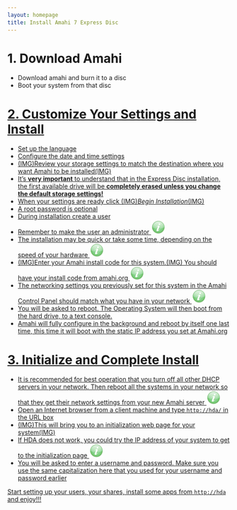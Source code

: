 ```yaml
---
layout: homepage
title: Install Amahi 7 Express Disc
---
```

# 1. Download Amahi
* Download amahi and burn it to a disc
* Boot your system from that disc
  <a href="static/images/amahi-7-express/00-boot.png" class="fancybox centered" title="Boot Amahi from the Disc">

# 2. Customize Your Settings and Install
* Set up the language
* Configure the date and time settings
* (IMG)Review your storage settings to match the destination where you want Amahi to be installed(IMG)
* It’s **very important** to understand that in the Express Disc installation, the first available drive will be **completely erased unless you change the default storage settings!**
* When your settings are ready click (IMG)_Begin Installation_(IMG)
* A root password is optional
* During installation create a user 
* Remember to make the user an administrator ![](static/images/tip.png)
* The installation may be quick or take some time, depending on the speed of your hardware ![](static/images/tip.png)
* (IMG)Enter your Amahi install code for this system.(IMG) You should have your install code from amahi.org ![](static/images/tip.png)
* The networking settings you previously set for this system in the Amahi Control Panel should match what you have in your network ![](static/images/tip.png)
* You will be asked to reboot. The Operating System will then boot from the hard drive, to a text console.
* Amahi will fully configure in the background and reboot by itself one last time, this time it will boot with the static IP address you set at Amahi.org

# 3. Initialize and Complete Install
* It is recommended for best operation that you turn off all other DHCP servers in your network. Then reboot all the systems in your network so that they get their network settings from your new Amahi server ![](static/images/tip.png)
* Open an Internet browser from a client machine and type `http://hda/` in the URL box
* (IMG)This will bring you to an initialization web page for your system(IMG)
* If HDA does not work, you could try the IP address of your system to get to the initialization page ![](static/images/tip.png)
* You will be asked to enter a username and password. Make sure you use the same capitalization here that you used for your username and password earlier

Start setting up your users, your shares, install some apps from `http://hda` and enjoy!!!
